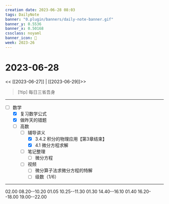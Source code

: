 ```yaml
---
creation date: 2023-06-28 08:03
tags: DailyNote
banner: "0.plugin/banners/daily-note-banner.gif"
banner_y: 0.5536
banner_x: 0.50168
cssclass: noyaml
banner_icon: 💌
week: 2023-26
---
```


# 2023-06-28

<< [[2023-06-27]] | [[2023-06-29]]>>


> [!tip] 每日三省吾身
> 

---

- [ ] 数学
	- [x] 复习数学公式
	- [x] 做昨天的错题
	- [ ] 高数
		- [ ] 辅导讲义
			- [x] 3.4.2 积分的物理应用【第3章结束】
			- [x] 4.1 微分方程求解
		- [ ] 笔记整理
			- [ ] 微分方程
		- [ ] 视频
			- [ ] 微分算子法求微分方程的特解
			- [ ] 级数（1/6）

---

02.00 08.20--10.20
01.05 10.25--11.30
01.30 14.40--16.10
01.40 16.20--18.00
19.00--22.00